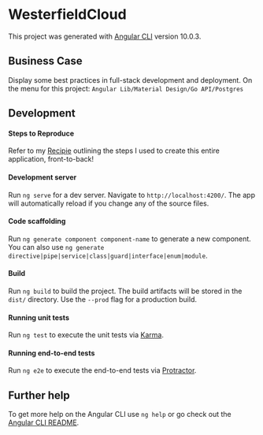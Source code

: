 # WesterfieldCloud

This project was generated with [Angular CLI](https://github.com/angular/angular-cli) version 10.0.3.

## Business Case

Display some best practices in full-stack development and deployment. On the menu for this project: `Angular Lib/Material Design/Go API/Postgres`

## Development

#### Steps to Reproduce

Refer to my [Recipie]("./RECIPE.md) outlining the steps I used to create this entire application, front-to-back!

#### Development server

Run `ng serve` for a dev server. Navigate to `http://localhost:4200/`. The app will automatically reload if you change any of the source files.

#### Code scaffolding

Run `ng generate component component-name` to generate a new component. You can also use `ng generate directive|pipe|service|class|guard|interface|enum|module`.

#### Build

Run `ng build` to build the project. The build artifacts will be stored in the `dist/` directory. Use the `--prod` flag for a production build.

#### Running unit tests

Run `ng test` to execute the unit tests via [Karma](https://karma-runner.github.io).

#### Running end-to-end tests

Run `ng e2e` to execute the end-to-end tests via [Protractor](http://www.protractortest.org/).

## Further help

To get more help on the Angular CLI use `ng help` or go check out the [Angular CLI README](https://github.com/angular/angular-cli/blob/master/README.md).
